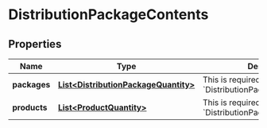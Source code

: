 
# DistributionPackageContents

## Properties
Name | Type | Description | Notes
------------ | ------------- | ------------- | -------------
**packages** | [**List&lt;DistributionPackageQuantity&gt;**](DistributionPackageQuantity.md) | This is required only when &#x60;DistributionPackageType&#x3D;PALLET&#x60;. |  [optional]
**products** | [**List&lt;ProductQuantity&gt;**](ProductQuantity.md) | This is required only when &#x60;DistributionPackageType&#x3D;CASE&#x60;. |  [optional]



